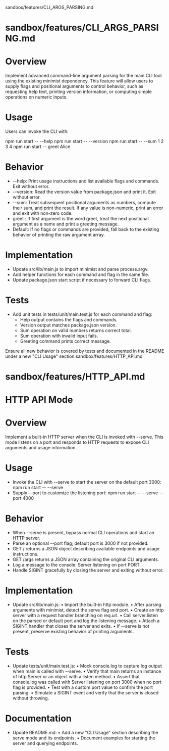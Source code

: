 sandbox/features/CLI_ARGS_PARSING.md
# sandbox/features/CLI_ARGS_PARSING.md
# Overview

Implement advanced command-line argument parsing for the main CLI tool using the existing minimist dependency. This feature will allow users to supply flags and positional arguments to control behavior, such as requesting help text, printing version information, or computing simple operations on numeric inputs.

# Usage

Users can invoke the CLI with:

  npm run start -- --help
  npm run start -- --version
  npm run start -- --sum 1 2 3 4
  npm run start -- greet Alice

# Behavior

- --help: Print usage instructions and list available flags and commands. Exit without error.
- --version: Read the version value from package.json and print it. Exit without error.
- --sum: Treat subsequent positional arguments as numbers, compute their sum, and print the result. If any value is non-numeric, print an error and exit with non-zero code.
- greet <name>: If first argument is the word greet, treat the next positional argument as a name and print a greeting message.
- Default: If no flags or commands are provided, fall back to the existing behavior of printing the raw argument array.

# Implementation

- Update src/lib/main.js to import minimist and parse process.argv.
- Add helper functions for each command and flag in the same file.
- Update package.json start script if necessary to forward CLI flags.

# Tests

- Add unit tests in tests/unit/main.test.js for each command and flag:
  - Help output contains the flags and commands.
  - Version output matches package.json version.
  - Sum operation on valid numbers returns correct total.
  - Sum operation with invalid input fails.
  - Greeting command prints correct message.

Ensure all new behavior is covered by tests and documented in the README under a new "CLI Usage" section.sandbox/features/HTTP_API.md
# sandbox/features/HTTP_API.md
# HTTP API Mode

# Overview
Implement a built-in HTTP server when the CLI is invoked with --serve. This mode listens on a port and responds to HTTP requests to expose CLI arguments and usage information.

# Usage
- Invoke the CLI with --serve to start the server on the default port 3000:
  npm run start -- --serve
- Supply --port to customize the listening port:
  npm run start -- --serve --port 4000

# Behavior
- When --serve is present, bypass normal CLI operations and start an HTTP server.
- Parse an optional --port flag; default port is 3000 if not provided.
- GET / returns a JSON object describing available endpoints and usage instructions.
- GET /args returns a JSON array containing the original CLI arguments.
- Log a message to the console: Server listening on port PORT.
- Handle SIGINT gracefully by closing the server and exiting without error.

# Implementation
- Update src/lib/main.js:
  • Import the built-in http module.
  • After parsing arguments with minimist, detect the serve flag and port.
  • Create an http server with a request handler branching on req.url.
  • Call server.listen on the parsed or default port and log the listening message.
  • Attach a SIGINT handler that closes the server and exits.
  • If --serve is not present, preserve existing behavior of printing arguments.

# Tests
- Update tests/unit/main.test.js:
  • Mock console.log to capture log output when main is called with --serve.
  • Verify that main returns an instance of http.Server or an object with a listen method.
  • Assert that console.log was called with Server listening on port 3000 when no port flag is provided.
  • Test with a custom port value to confirm the port parsing.
  • Simulate a SIGINT event and verify that the server is closed without throwing.

# Documentation
- Update README.md:
  • Add a new "CLI Usage" section describing the serve mode and its endpoints.
  • Document examples for starting the server and querying endpoints.
